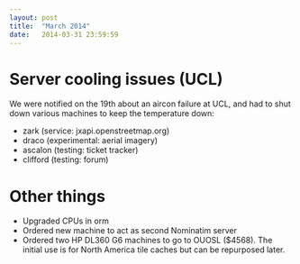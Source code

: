 ```yaml
---
layout: post
title:  "March 2014"
date:   2014-03-31 23:59:59
---
```


# Server cooling issues (UCL)

We were notified on the 19th about an aircon failure at UCL, and had to shut down various machines to keep the temperature down:

* zark (service: jxapi.openstreetmap.org)
* draco (experimental: aerial imagery)
* ascalon (testing: ticket tracker)
* clifford (testing: forum)

# Other things

* Upgraded CPUs in orm
* Ordered new machine to act as second Nominatim server
* Ordered two HP DL360 G6 machines to go to OUOSL ($4568). The initial use is for North America tile caches but can be repurposed later.
